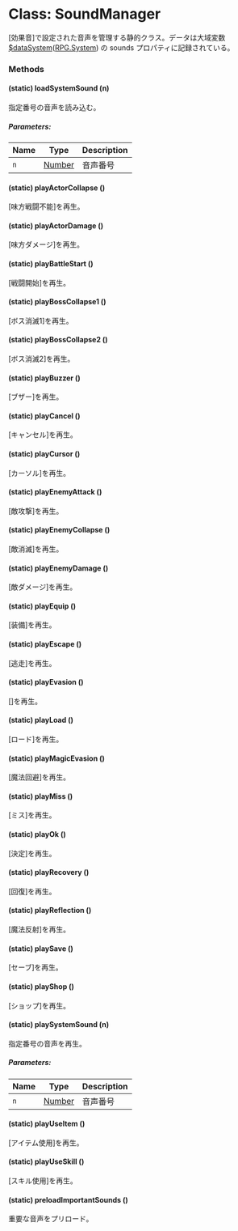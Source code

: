 # Class: SoundManager
[効果音]で設定された音声を管理する静的クラス。データは大域変数 [$dataSystem](global.md#datasystem-rpgsystem)([RPG.System](RPG.System.md)) の sounds プロパティに記録されている。


### Methods

#### (static) loadSystemSound (n)
指定番号の音声を読み込む。

##### Parameters:

| Name | Type | Description |
| --- | --- | --- |
| `n` | [Number](Number.md) | 音声番号 |


#### (static) playActorCollapse ()
[味方戦闘不能]を再生。


#### (static) playActorDamage ()
[味方ダメージ]を再生。


#### (static) playBattleStart ()
[戦闘開始]を再生。


#### (static) playBossCollapse1 ()
[ボス消滅1]を再生。


#### (static) playBossCollapse2 ()
[ボス消滅2]を再生。


#### (static) playBuzzer ()
[ブザー]を再生。


#### (static) playCancel ()
[キャンセル]を再生。


#### (static) playCursor ()
[カーソル]を再生。


#### (static) playEnemyAttack ()
[敵攻撃]を再生。


#### (static) playEnemyCollapse ()
[敵消滅]を再生。


#### (static) playEnemyDamage ()
[敵ダメージ]を再生。


#### (static) playEquip ()
[装備]を再生。


#### (static) playEscape ()
[逃走]を再生。


#### (static) playEvasion ()
[]を再生。


#### (static) playLoad ()
[ロード]を再生。


#### (static) playMagicEvasion ()
[魔法回避]を再生。


#### (static) playMiss ()
[ミス]を再生。


#### (static) playOk ()
[決定]を再生。


#### (static) playRecovery ()
[回復]を再生。


#### (static) playReflection ()
[魔法反射]を再生。


#### (static) playSave ()
[セーブ]を再生。


#### (static) playShop ()
[ショップ]を再生。


#### (static) playSystemSound (n)
指定番号の音声を再生。

##### Parameters:

| Name | Type | Description |
| --- | --- | --- |
| `n` | [Number](Number.md) | 音声番号 |


#### (static) playUseItem ()
[アイテム使用]を再生。


#### (static) playUseSkill ()
[スキル使用]を再生。


#### (static) preloadImportantSounds ()
重要な音声をプリロード。



